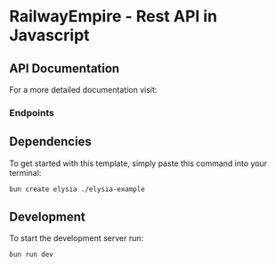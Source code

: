 # RailwayEmpire - Rest API in Javascript

## API Documentation
For a more detailed documentation visit: 

### Endpoints

## Dependencies
To get started with this template, simply paste this command into your terminal:
```bash
bun create elysia ./elysia-example
```

## Development
To start the development server run:
```bash
bun run dev
```
